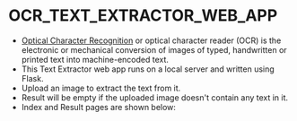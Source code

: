 # OCR_TEXT_EXTRACTOR_WEB_APP
- <a href ="https://en.wikipedia.org/wiki/Optical_character_recognition">Optical Character Recognition</a> or optical character reader (OCR) is the electronic or mechanical conversion of images of typed, handwritten or printed text into machine-encoded text.
- This Text Extractor web app runs on a local server and written using Flask.
- Upload an image to extract the text from it.
- Result will be empty if the uploaded image doesn't contain any text in it.
- Index and Result pages are shown below:

